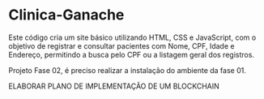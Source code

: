 # Clinica-Ganache
Este código cria um site básico utilizando HTML, CSS e JavaScript, com o objetivo de registrar e consultar pacientes com Nome, CPF, Idade e Endereço, permitindo a busca pelo CPF ou a listagem geral dos registros.

Projeto Fase 02, é preciso realizar a instalação do ambiente da fase 01.

ELABORAR PLANO DE IMPLEMENTAÇÃO DE UM BLOCKCHAIN
